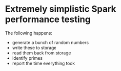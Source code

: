 # Extremely simplistic Spark performance testing

The following happens:
- generate a bunch of random numbers
- write these to storage
- read them back from storage
- identify primes
- report the time everything took